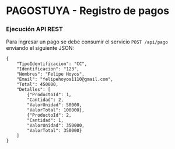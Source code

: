 ﻿# PAGOSTUYA - Registro de pagos

### Ejecución API REST

Para ingresar un pago se debe consumir el servicio `POST /api/pago`
enviando el siguiente JSON: 
```
{
    "TipoIdentificacion": "CC",
    "Identificacion": "123",
    "Nombres": "Felipe Hoyos",
    "Email": "felipehoyos1110@gmail.com",
    "Total": 450000,
    "Detalles": [
        {"ProductoId": 1,
        "Cantidad": 2,
        "ValorUnidad": 50000,
        "ValorTotal": 100000},
        {"ProductoId": 2,
        "Cantidad": 1,
        "ValorUnidad": 350000,
        "ValorTotal": 350000}
    ]
}
```
